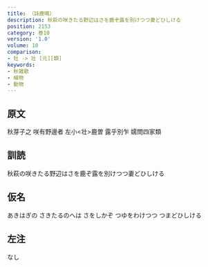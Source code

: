 ```yaml
---
title: （詠鹿鳴）
description: 秋萩の咲きたる野辺はさを鹿ぞ露を別けつつ妻どひしける
position: 2153
category: 巻10
version: '1.0'
volume: 10
comparison:
- 牡 -> 壮 [元][類]
keywords:
- 秋雑歌
- 植物
- 動物
---
```


## 原文

秋芽子之 咲有野邊者 左小<壮>鹿曽 露乎別乍 嬬問四家類

## 訓読

秋萩の咲きたる野辺はさを鹿ぞ露を別けつつ妻どひしける

## 仮名

あきはぎの さきたるのへは さをしかぞ つゆをわけつつ つまどひしける

## 左注

なし
